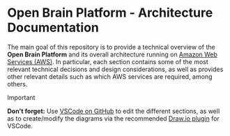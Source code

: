 # **Open Brain Platform** - Architecture Documentation

The main goal of this repository is to provide a technical overview of the **Open Brain Platform** and its overall architecture running on [Amazon Web Services (AWS)](https://aws.amazon.com/). In particular, each section contains some of the most relevant technical decisions and design considerations, as well as provides other relevant details such as which AWS services are required, among others.

> [!IMPORTANT]
> **Don't forget:** Use [VSCode on GitHub](https://github.dev/openbraininstitute/platform-docs) to edit the different sections, as well as to create/modify the diagrams via the recommended [Draw.io plugin](https://www.drawio.com/blog/edit-diagrams-with-github-dev) for VSCode.

